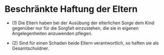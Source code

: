 # Beschränkte Haftung der Eltern

- (1) Die Eltern haben bei der Ausübung der elterlichen Sorge dem Kind gegenüber nur für die Sorgfalt einzustehen, die sie in eigenen Angelegenheiten anzuwenden pflegen.

- (2) Sind für einen Schaden beide Eltern verantwortlich, so haften sie als Gesamtschuldner.

